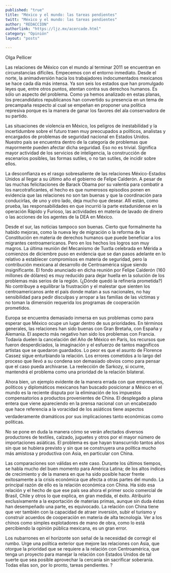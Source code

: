 ```yaml
---
published: "true"
title: "México y el mundo: las tareas pendientes"
twitt: "México y el mundo: las tareas pendientes"
author: "REDACCION"
authorlink: "https://ljz.mx/acercade.html"
category: "Opinión"
layout: "posts"

---
```



  Olga Pellicer



  Las relaciones de México con el mundo al terminar 2011 se encuentran en circunstancias difíciles. Empecemos con el entorno inmediato. Desde el norte, la animadversión hacia los trabajadores indocumentados mexicanos se hace cada día más intensa. Ya son seis los estados que han promulgado leyes que, entre otros puntos, atentan contra sus derechos humanos. Es sólo un aspecto del problema. Como ya hemos analizado en estas planas, los precandidatos republicanos han convertido su presencia en un tema de precampaña respecto al cual se empeñan en proponer una política represiva porque es la manera de ganar los favores del ala conservadora de su partido.



  Las situaciones de violencia en México, los peligros de inestabilidad y la incertidumbre sobre el futuro traen muy preocupados a políticos, analistas y encargados de problemas de seguridad nacional en Estados Unidos. Nuestro país se encuentra dentro de la categoría de problemas que mayormente pueden afectar dicha seguridad. Eso no es trivial. Significa mayor actividad de los servicios de inteligencia, la construcción de escenarios posibles, las formas sutiles, o no tan sutiles, de incidir sobre ellos.



  La desconfianza es el rasgo sobresaliente de las relaciones México-Estados Unidos al llegar a su último año el gobierno de Felipe Calderón. A pesar de las muchas felicitaciones de Barack Obama por su valentía para combatir a los narcotraficantes, el hecho es que numerosos episodios ponen en evidencia que las relaciones no son tan buenas y que la coordinación para conducirlas, de uno y otro lado, deja mucho que desear. Allí están, como prueba, las responsabilidades en que incurrió la parte estadunidense en la operación Rápido y Furioso, las actividades en materia de lavado de dinero o las acciones de los agentes de la DEA en México.



  Desde el sur, las noticias tampoco son buenas. Cierto que formalmente ha habido mejoras, como la nueva ley de migración o la reforma de la Constitución en materia de derechos humanos que puede beneficiar a los migrantes centroamericanos. Pero en los hechos los logros son muy magros. La última reunión del Mecanismo de Tuxtla celebrada en Mérida a comienzos de diciembre puso en evidencia que se dan pasos adelante en lo relativo a establecer compromisos en materia de seguridad, pero la contribución mexicana al desarrollo de Centroamérica sigue siendo insignificante. El fondo anunciado en dicha reunión por Felipe Calderón (160 millones de dólares) es muy reducido para dejar huella en la solución de los problemas más serios de la región. (¿Dónde quedó la refinería prometida?) No contribuye a equilibrar la frustración y el malestar que sienten los centroamericanos ante el país donde matan a sus nacionales, no hay sensibilidad para pedir disculpas y arropar a las familias de las víctimas y no toman la dimensión requerida los programas de cooperación prometidos.



  Europa se encuentra demasiado inmersa en sus problemas como para esperar que México ocupe un lugar dentro de sus prioridades. En términos generales, las relaciones han sido buenas con Gran Bretaña, con España y Alemania. El aspecto más negativo han sido los problemas con Francia. Todavía duelen la cancelación del Año de México en París, los recursos que fueron desperdiciados, la imaginación y el esfuerzo de tantos magníficos artistas que se quedaron guardados. Lo peor es que el asunto de Florence Cassez sigue enturbiando la relación. Los errores cometidos a lo largo del proceso que llevó a su condena son demasiado obvios como para pensar que el caso pueda archivarse. La reelección de Sarkozy, si ocurre, mantendrá el problema como una prioridad de la relación bilateral.



  Ahora bien, un ejemplo evidente de la manera errada con que empresarios, políticos y diplomáticos mexicanos han buscado posicionar a México en el mundo es la reciente disputa por la eliminación de los impuestos compensatorios a productos provenientes de China. El desplegado a plana entera que viene apareciendo en la prensa nacional con un encabezado que hace referencia a la voracidad de los asiáticos tiene aspectos verdaderamente dramáticos por sus implicaciones tanto económicas como políticas.



  No se pone en duda la manera cómo se verán afectados diversos productores de textiles, calzado, juguetes y otros por el mayor número de importaciones asiáticas. El problema es que hayan transcurrido tantos años sin que se hubiera previsto y sin que se construyera una política mucho más amistosa y productiva con Asia, en particular con China.



  Las comparaciones son válidas en este caso. Durante los últimos tiempos, se habla mucho del buen momento para América Latina; de los altos índices de crecimiento y de la manera en que ha sido posible hacer frente exitosamente a la crisis económica que afecta a otras partes del mundo. La principal razón de ello es la relación económica con China. Ha sido esa relación y el hecho de que ese país sea ahora el primer socio comercial de Brasil, Chile y otros lo que explica, en gran medida, el éxito. Atribuirlo exclusivamente a la exportación de materias primas, aunque sin duda éstas han desempeñado una parte, es equivocado. La relación con China tiene que ver también con la capacidad de atraer inversión, subir el turismo y construir acuerdos de cooperación en materia de alta tecnología. Ver a los chinos como simples explotadores de mano de obra, como lo está percibiendo la opinión pública mexicana, es un gran error.



  Los nubarrones en el horizonte son señal de la necesidad de corregir el rumbo. Urge una política exterior que mejore las relaciones con Asia, que otorgue la prioridad que se requiere a la relación con Centroamérica, que tenga un proyecto para manejar la relación con Estados Unidos de tal suerte que sea posible aprovechar la cercanía sin sacrificar soberanía. Todas ellas son, por lo pronto, tareas pendientes. ?


